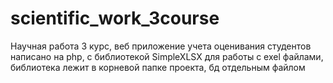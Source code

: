 # scientific_work_3course
Научная работа 3 курс, веб приложение учета оценивания студентов
написано на php, с библиотекой SimpleXLSX для работы с exel файлами, библиотека лежит в корневой папке проекта, бд отдельным файлом
